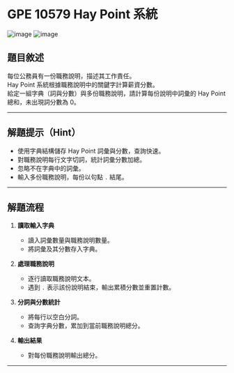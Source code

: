 # GPE 10579 Hay Point 系統

![image](https://github.com/user-attachments/assets/ddfa5e46-a018-4099-80a2-8caf09d4e53f)
![image](https://github.com/user-attachments/assets/4cd4cd63-26d6-4c0a-9802-763df38f98ca)

## 題目敘述

每位公務員有一份職務說明，描述其工作責任。  
Hay Point 系統根據職務說明中的關鍵字計算薪資分數。  
給定一組字典（詞與分數）與多份職務說明，請計算每份說明中詞彙的 Hay Point 總和，未出現詞分數為 0。

---

## 解題提示（Hint）

- 使用字典結構儲存 Hay Point 詞彙與分數，查詢快速。  
- 對職務說明每行文字切詞，統計詞彙分數加總。  
- 忽略不在字典中的詞彙。  
- 輸入多份職務說明，每份以句點 `.` 結尾。

---

## 解題流程

1. **讀取輸入字典**  
   - 讀入詞彙數量與職務說明數量。  
   - 將詞彙及其分數存入字典。

2. **處理職務說明**  
   - 逐行讀取職務說明文本。  
   - 遇到 `.` 表示該份說明結束，輸出累積分數並重置計數。

3. **分詞與分數統計**  
   - 將每行以空白分詞。  
   - 查詢字典分數，累加到當前職務說明總分。

4. **輸出結果**  
   - 對每份職務說明輸出總分。

---

